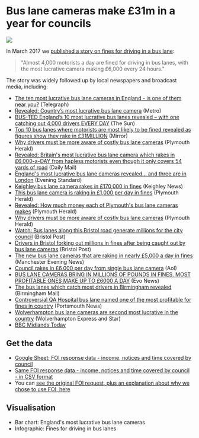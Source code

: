 # Bus lane cameras make £31m in a year for councils

![](http://ichef.bbci.co.uk/news/624/cpsprodpb/10C84/production/_94904786_chart_buslanetops-1.png)

In March 2017 we [published a story on fines for driving in a bus lane](http://www.bbc.co.uk/news/uk-england-38957371): 

> "Almost 4,000 motorists a day are fined for driving in bus lanes, with the most lucrative camera making £6,000 every 24 hours."

The story was widely followed up by local newspapers and broadcast media, including:

* [The ten most lucrative bus lane cameras in England - is one of them near you?](http://www.telegraph.co.uk/news/2017/03/02/ten-lucrative-bus-lane-cameras-england-one-near/) (Telegraph)
* [Revealed: Country’s most lucrative bus lane camera](http://metro.co.uk/2017/03/02/revealed-countrys-most-lucrative-bus-lane-camera-6483559/) (Metro)
* [BUS-TED England’s 10 most lucrative bus lanes revealed – with one catching out 4,000 drivers EVERY DAY](https://www.thesun.co.uk/news/2993099/bus-lane-fines-cameras-uk-most-lucrative/) (The Sun)
* [Top 10 bus lanes where motorists are most likely to be fined revealed as figures show they rake in £31MILLION](http://www.mirror.co.uk/news/uk-news/top-10-bus-lanes-motorists-9951925) (Mirror)
* [Why drivers must be more aware of costly bus lane cameras](http://www.plymouthherald.co.uk/drivers-must-be-more-aware-of-costly-bus-lane-cameras/story-30176765-detail/story.html) (Plymouth Herald)
* [Revealed: Britain's most lucrative bus lane camera which rakes in £6,000-a-DAY from hapless motorists even though it only covers 54 yards of road](http://www.dailymail.co.uk/news/article-4275088/Councils-rake-6-000-DAY-bus-lane-cameras.html) (Daily Mail)
* [England's most lucrative bus lane cameras revealed... and three are in London](http://www.standard.co.uk/news/transport/englands-most-lucrative-bus-lane-cameras-revealed-and-three-are-in-london-a3479586.html) (Evening Standard)
* [Keighley bus lane camera rakes in £170,000 in fines](http://www.keighleynews.co.uk/news/15136749.Keighley_bus_lane_camera_rakes_in___170_000_in_fines/?ref=rss&utm_source=dlvr.it&utm_medium=twitter) (Keighley News)
* [This bus lane camera is raking in £1,000 per day in fines](http://www.plymouthherald.co.uk/this-bus-lane-camera-is-raking-in-1-000-per-day-in-fines/story-30174766-detail/story.html#bLjcyQjqWQoSbWoc.99) (Plymouth Herald)
* [Revealed: How much money each of Plymouth's bus lane cameras makes](http://www.plymouthherald.co.uk/revealed-how-much-money-each-of-plymouth-s-bus-lane-cameras-makes/story-30175881-detail/story.html) (Plymouth Herald)
* [Why drivers must be more aware of costly bus lane cameras](http://www.plymouthherald.co.uk/drivers-must-be-more-aware-of-costly-bus-lane-cameras/story-30176765-detail/story.html) (Plymouth Herald)
* [Watch: Bus lanes along this Bristol road generate millions for the city council](http://www.bristolpost.co.uk/watch-bristol-s-bus-lanes-along-this-road-generate-millions-for-the-city-council/story-30177111-detail/story.html) (Bristol Post)
* [Drivers in Bristol forking out millions in fines after being caught out by bus lane cameras](http://www.bristolpost.co.uk/drivers-in-bristol-forking-out-millions-in-fines-after-being-caught-out-by-bus-lane-cameras/story-30174871-detail/story.html) (Bristol Post)
* [The new bus lane cameras that are raking in nearly £5,000 a day in fines](http://www.manchestereveningnews.co.uk/news/greater-manchester-news/new-bus-lane-cameras-raking-12684459) (Manchester Evening News)
* [Council rakes in £6,000 per day from single bus lane camera](http://cars.aol.co.uk/2017/03/03/council-rakes-in-6-000-per-day-from-single-bus-lane-camera/) (Aol)
* [BUS LANE CAMERAS BRING IN MILLIONS OF POUNDS IN FINES. MOST PROFITABLE ONES MAKE UP TO £6000 A DAY](https://evonews.com/world-news/2017/mar/02/bus-lane-cameras-bring-in-millions-of-pounds-in-fines-most-profitable-ones-make-up-to-6000-a-day/) (Evo News)
* [The bus lanes which catch most drivers in Birmingham revealed](http://www.birminghammail.co.uk/news/midlands-news/bus-lanes-catch-most-drivers-12682946) (Birmingham Mail)
* [Controversial QA Hospital bus lane named one of the most profitable for fines in country](http://www.portsmouth.co.uk/business/controversial-qa-hospital-bus-lane-named-one-of-the-most-profitable-for-fines-in-country-1-7846516) (Portsmouth News)
* [Wolverhampton bus lane cameras are second most lucrative in the country](http://www.expressandstar.com/news/2017/03/03/wolverhampton-bus-lane-cameras-are-second-most-lucrative-in-the-country/) (Wolverhampton Express and Star)
* [BBC Midlands Today](https://twitter.com/bengodfrey1/status/837280525542903809)

## Get the data

* [Google Sheet: FOI response data - income, notices and time covered by council](https://docs.google.com/spreadsheets/d/1nRe3JgdvY5e9d-m56Q1I5JKRD-cBkjPRkhE3V3sfkLg/edit#gid=0)
* [Same FOI response data - income, notices and time covered by council - in CSV format](https://github.com/BBC-Data-Unit/bus-lane-fines/blob/master/Bus%20lane%20cameras%20FOI%20data.csv)
* You can [see the original FOI request, plus an explanation about why we chose to use FOI, here](https://github.com/BBC-Data-Unit/bus-lane-fines/blob/master/FOI-request.md)

## Visualisation

* Bar chart: England's most lucrative bus lane cameras
* Infographic: Fines for driving in bus lanes

